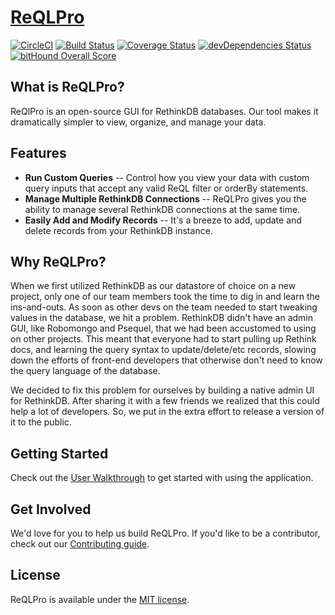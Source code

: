 # [ReQLPro](http://reqlpro.com/)

[![CircleCI](https://circleci.com/gh/codehangar/reqlpro/tree/master.svg?style=shield&circle-token=1e39f63fbc10770fa2ae80e841f43faf5f39f59b)](https://circleci.com/gh/codehangar/reqlpro/tree/master)
[![Build Status](https://travis-ci.org/codehangar/reqlpro.svg?branch=master)](https://travis-ci.org/codehangar/reqlpro)
[![Coverage Status](https://coveralls.io/repos/github/codehangar/reqlpro/badge.svg?branch=master)](https://coveralls.io/github/codehangar/reqlpro?branch=master) 
[![devDependencies Status](https://david-dm.org/codehangar/reqlpro/dev-status.svg)](https://david-dm.org/codehangar/reqlpro?type=dev)
[![bitHound Overall Score](https://www.bithound.io/github/codehangar/reqlpro/badges/score.svg)](https://www.bithound.io/github/codehangar/reqlpro)


## What is ReQLPro?

ReQlPro is an open-source GUI for RethinkDB databases. Our tool makes it dramatically simpler to view, organize, and manage your data.


## Features

- **Run Custom Queries** -- Control how you view your data with custom query inputs that accept any valid ReQL filter or orderBy statements.
- **Manage Multiple RethinkDB Connections** -- ReQLPro gives you the ability to manage several RethinkDB connections at the same time.
- **Easily Add and Modify Records** -- It's a breeze to add, update and delete records from your RethinkDB instance.

## Why ReQLPro?

When we first utilized RethinkDB as our datastore of choice on a new project, only one of our team members took the time to dig in and learn the ins-and-outs. As soon as other devs on the team needed to start tweaking values in the database, we hit a problem. RethinkDB didn't have an admin GUI, like Robomongo and Psequel, that we had been accustomed to using on other projects. This meant that everyone had to start pulling up Rethink docs, and learning the query syntax to update/delete/etc records, slowing down the efforts of front-end developers that otherwise don't need to know the query language of the database.

We decided to fix this problem for ourselves by building a native admin UI for RethinkDB. After sharing it with a few friends we realized that this could help a lot of developers. So, we put in the extra effort to release a version of it to the public.

## Getting Started

Check out the [User Walkthrough](docs/USER_GUIDE.md) to get started with using the application.

## Get Involved

We'd love for you to help us build ReQLPro. If you'd like to be a contributor,
check out our [Contributing guide](docs/CONTRIBUTING.md).

## License

ReQLPro is available under the [MIT license](https://mit-license.org).
